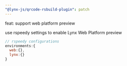 ```yaml
---
"@lynx-js/qrcode-rsbuild-plugin": patch
---
```


feat: support web platform preview

use rspeedy settings to enable Lynx Web Platform preview

```js
// rspeedy configurations
environments:{
  web:{},
  lynx:{}
}
```
